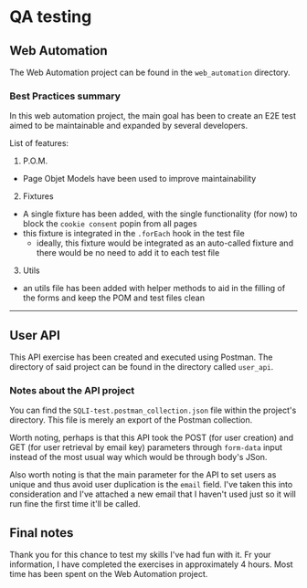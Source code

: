 # QA testing  

## Web Automation
The Web Automation project can be found in the `web_automation` directory.  

### Best Practices summary  
In this web automation project, the main goal has been to create an E2E test aimed to be maintainable and expanded by several developers.  
  
List of features:  
1. P.O.M.
  - Page Objet Models have been used to improve maintainability
2. Fixtures
  - A single fixture has been added, with the single functionality (for now) to block the `cookie consent` popin from all pages
  - this fixture is integrated in the `.forEach` hook in the test file
    - ideally, this fixture would be integrated as an auto-called fixture and there would be no need to add it to each test file
3. Utils
  - an utils file has been added with helper methods to aid in the filling of the forms and keep the POM and test files clean
  
---
  
## User API  
This API exercise has been created and executed using Postman. The directory of said project can be found in the directory called `user_api`.  
  
### Notes about the API project  
You can find the `SQLI-test.postman_collection.json` file within the project's directory. This file is merely an export of the Postman collection.  
  
Worth noting, perhaps is that this API took the POST (for user creation) and GET (for user retrieval by email key) parameters through `form-data` input instead of the most usual way which would be through body's JSon.  
  
Also worth noting is that the main parameter for the API to set users as unique and thus avoid user duplication is the `email` field. I've taken this into consideration and I've attached a new email that I haven't used just so it will run fine the first time it'll be called.  
  
## Final notes  
Thank you for this chance to test my skills I've had fun with it. Fr your information, I have completed the exercises in approximately 4 hours. Most time has been spent on the Web Automation project.